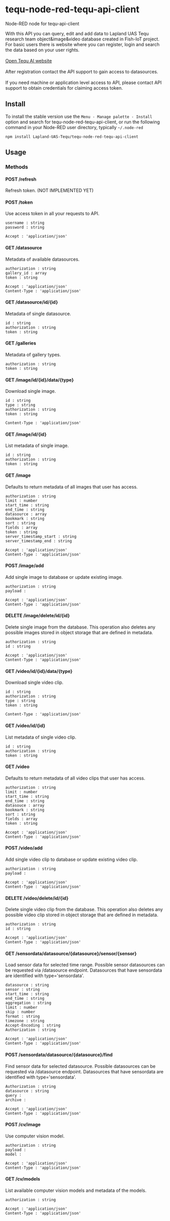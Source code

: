 tequ-node-red-tequ-api-client
================

Node-RED node for tequ-api-client

With this API you can query, edit and add data to Lapland UAS Tequ research team object&image&video database created in Fish-IoT project. For basic users there is website where you can register, login and search the data based on your user rights.<br><br> <a href=https://ai.tequ.fi>Open Tequ AI website</a> <br><br>After registration contact the API support to gain access to datasources.<br><br>If you need machine or application level access to API, please contact API support to obtain credentials for claiming access token.

## Install

To install the stable version use the `Menu - Manage palette - Install` 
option and search for tequ-node-red-tequ-api-client, or run the following 
command in your Node-RED user directory, typically `~/.node-red`

    npm install Lapland-UAS-Tequ/tequ-node-red-tequ-api-client

## Usage

### Methods

#### POST /refresh

Refresh token. (NOT IMPLEMENTED YET)

     

#### POST /token

Use access token in all your requests to API.

    username : string
    password : string
     
    Accept : 'application/json'

#### GET /datasource

Metadata of available datasources.

    authorization : string
    gallery_id : array
    token : string
     
    Accept : 'application/json'
    Content-Type : 'application/json'

#### GET /datasource/id/{id}

Metadata of single datasource.

    id : string
    authorization : string
    token : string
     

#### GET /galleries

Metadata of gallery types.

    authorization : string
    token : string
     

#### GET /image/id/{id}/data/{type}

Download single image.

    id : string
    type : string
    authorization : string
    token : string
     
    Content-Type : 'application/json'

#### GET /image/id/{id}

List metadata of single image.

    id : string
    authorization : string
    token : string
     

#### GET /image

Defaults to return metadata of all images that user has access. 

    authorization : string
    limit : number
    start_time : string
    end_time : string
    datasource : array
    bookmark : string
    sort : string
    fields : array
    token : string
    server_timestamp_start : string
    server_timestamp_end : string
     
    Accept : 'application/json'
    Content-Type : 'application/json'

#### POST /image/add

Add single image to database or update existing image.

    authorization : string
    payload : 
     
    Accept : 'application/json'
    Content-Type : 'application/json'

#### DELETE /image/delete/id/{id}

Delete single image from the database. This operation also deletes any possible images stored in object storage that are defined in metadata.

    authorization : string
    id : string
     
    Accept : 'application/json'
    Content-Type : 'application/json'

#### GET /video/id/{id}/data/{type}

Download single video clip.

    id : string
    authorization : string
    type : string
    token : string
     
    Content-Type : 'application/json'

#### GET /video/id/{id}

List metadata of single video clip.

    id : string
    authorization : string
    token : string
     

#### GET /video

Defaults to return metadata of all video clips that user has access.

    authorization : string
    limit : number
    start_time : string
    end_time : string
    datasouce : array
    bookmark : string
    sort : string
    fields : array
    token : string
     
    Accept : 'application/json'
    Content-Type : 'application/json'

#### POST /video/add

Add single video clip to database or update existing video clip.

    authorization : string
    payload : 
     
    Accept : 'application/json'
    Content-Type : 'application/json'

#### DELETE /video/delete/id/{id}

Delete single video clip from the database. This operation also deletes any possible video clip stored in object storage that are defined in metadata.

    authorization : string
    id : string
     
    Accept : 'application/json'
    Content-Type : 'application/json'

#### GET /sensordata/datasource/{datasource}/sensor/{sensor}

Load sensor data for selected time range. Possible sensor datasources can be requested via /datasource endpoint. Datasources that have sensordata are identified with type='sensordata'.

    datasource : string
    sensor : string
    start_time : string
    end_time : string
    aggregation : string
    limit : number
    skip : number
    format : string
    timezone : string
    Accept-Encoding : string
    Authorization : string
     
    Accept : 'application/json'
    Content-Type : 'application/json'

#### POST /sensordata/datasource/{datasource}/find

Find sensor data for selected datasource. Possible datasources can be requested via /datasource endpoint. Datasources that have sensordata are identified with type='sensordata'.

    Authorization : string
    datasource : string
    query : 
    archive : 
     
    Accept : 'application/json'
    Content-Type : 'application/json'

#### POST /cv/image

Use computer vision model.

    authorization : string
    payload : 
    model : 
     
    Accept : 'application/json'
    Content-Type : 'application/json'

#### GET /cv/models

List available computer vision models and metadata of the models. 

    authorization : string
     
    Accept : 'application/json'
    Content-Type : 'application/json'
